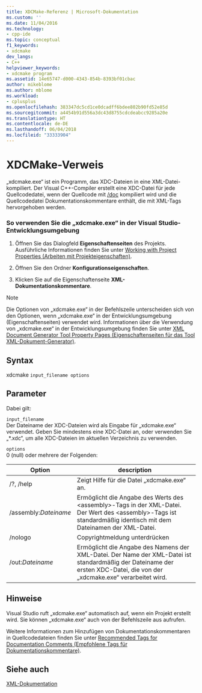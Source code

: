 ```yaml
---
title: XDCMake-Referenz | Microsoft-Dokumentation
ms.custom: ''
ms.date: 11/04/2016
ms.technology:
- cpp-ide
ms.topic: conceptual
f1_keywords:
- xdcmake
dev_langs:
- C++
helpviewer_keywords:
- xdcmake program
ms.assetid: 14e65747-d000-4343-854b-8393bf01cbac
author: mikeblome
ms.author: mblome
ms.workload:
- cplusplus
ms.openlocfilehash: 383347dc5cd1ce0dcadff6bdee802b90fd52e85d
ms.sourcegitcommit: a4454b91d556a3dc43d8755cdcdeabcc9285a20e
ms.translationtype: HT
ms.contentlocale: de-DE
ms.lasthandoff: 06/04/2018
ms.locfileid: "33333904"
---
```

# <a name="xdcmake-reference"></a>XDCMake-Verweis
„xdcmake.exe“ ist ein Programm, das XDC-Dateien in eine XML-Datei-kompiliert. Der Visual C++-Compiler erstellt eine XDC-Datei für jede Quellcodedatei, wenn der Quellcode mit [/doc](../build/reference/doc-process-documentation-comments-c-cpp.md) kompiliert wird und die Quellcodedatei Dokumentationskommentare enthält, die mit XML-Tags hervorgehoben werden.  
  
### <a name="to-use-xdcmakeexe-in-the-visual-studio-development-environment"></a>So verwenden Sie die „xdcmake.exe“ in der Visual Studio-Entwicklungsumgebung  
  
1.  Öffnen Sie das Dialogfeld **Eigenschaftenseiten** des Projekts. Ausführliche Informationen finden Sie unter [Working with Project Properties (Arbeiten mit Projekteigenschaften)](../ide/working-with-project-properties.md).  
  
2.  Öffnen Sie den Ordner **Konfigurationseigenschaften**.  
  
3.  Klicken Sie auf die Eigenschaftenseite **XML-Dokumentationskommentare**.  
  
> [!NOTE]
>  Die Optionen von „xdcmake.exe“ in der Befehlszeile unterscheiden sich von den Optionen, wenn „xdcmake.exe“ in der Entwicklungsumgebung (Eigenschaftenseiten) verwendet wird. Informationen über die Verwendung von „xdcmake.exe“ in der Entwicklungsumgebung finden Sie unter [XML Document Generator Tool Property Pages (Eigenschaftenseiten für das Tool XML-Dokument-Generator)](../ide/xml-document-generator-tool-property-pages.md).  
  
## <a name="syntax"></a>Syntax  
 xdcmake `input_filename options`  
  
## <a name="parameters"></a>Parameter  
 Dabei gilt:  
  
 `input_filename`  
 Der Dateiname der XDC-Dateien wird als Eingabe für „xdcmake.exe“ verwendet. Geben Sie mindestens eine XDC-Datei an, oder verwenden Sie „*.xdc“, um alle XDC-Dateien im aktuellen Verzeichnis zu verwenden.  
  
 `options`  
 0 (null) oder mehrere der Folgenden:  
  
|Option|description|  
|------------|-----------------|  
|/?, /help|Zeigt Hilfe für die Datei „xdcmake.exe“ an.|  
|/assembly:*Dateiname*|Ermöglicht die Angabe des Werts des \<assembly>-Tags in der XML-Datei.  Der Wert des \<assembly>-Tags ist standardmäßig identisch mit dem Dateinamen der XML-Datei.|  
|/nologo|Copyrightmeldung unterdrücken|  
|/out:*Dateiname*|Ermöglicht die Angabe des Namens der XML-Datei.  Der Name der XML-Datei ist standardmäßig der Dateiname der ersten XDC-Datei, die von der „xdcmake.exe“ verarbeitet wird.|  
  
## <a name="remarks"></a>Hinweise  
 Visual Studio ruft „xdcmake.exe“ automatisch auf, wenn ein Projekt erstellt wird. Sie können „xdcmake.exe“ auch von der Befehlszeile aus aufrufen.  
  
 Weitere Informationen zum Hinzufügen von Dokumentationskommentaren in Quellcodedateien finden Sie unter [Recommended Tags for Documentation Comments (Empfohlene Tags für Dokumentationskommentare)](../ide/recommended-tags-for-documentation-comments-visual-cpp.md).  
  
## <a name="see-also"></a>Siehe auch  
 [XML-Dokumentation](../ide/xml-documentation-visual-cpp.md)